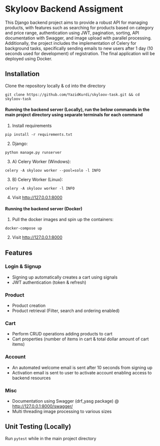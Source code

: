 
# Skyloov Backend Assigment

This Django backend project aims to provide a robust API for managing products, with features such as searching for products based on category and price range, authentication using JWT, pagination, sorting, API documentation with Swagger, and image upload with parallel processing. Additionally, the project includes the implementation of Celery for background tasks, specifically sending emails to new users after 1 day (10 seconds used for development) of registration. The final application will be deployed using Docker.


## Installation

Clone the repository locally & cd into the directory

```
git clone https://github.com/YazidKurdi/skyloov-task.git && cd skyloov-task
```

#### Running the backend server (Locally), run the below commands in the main project directory using separate terminals for each command

1. Install requirements
```
pip install -r requirements.txt
```

2. Django:
```
python manage.py runserver
```
    
3. A) Celery Worker (Windows):
```
celery -A skyloov worker --pool=solo -l INFO

```

3. B) Celery Worker (Linux):
```
celery -A skyloov worker -l INFO

```

4. Visit  http://127.0.0.1:8000

#### Running the backend server (Docker)

1. Pull the docker images and spin up the containers:
```
docker-compose up
```

2. Visit  http://127.0.0.1:8000
## Features

### Login & Signup
- Signing up automatically creates a cart using signals
- JWT authentication (token & refresh)

### Product
- Product creation
- Product retrieval (Filter, search and ordering enabled)

### Cart
- Perform CRUD operations adding products to cart
- Cart properties (number of items in cart & total dollar amount of cart items)

### Account
- An automated welcome email is sent after 10 seconds from signing up
- Activation email is sent to user to activate account enabling access to backend resources

### Misc
- Documentation using Swagger (drf_yasg package) @ http://127.0.0.1:8000/swagger/
- Multi threading image processing to various sizes







## Unit Testing (Locally)

Run ```pytest``` while in the main project directory
